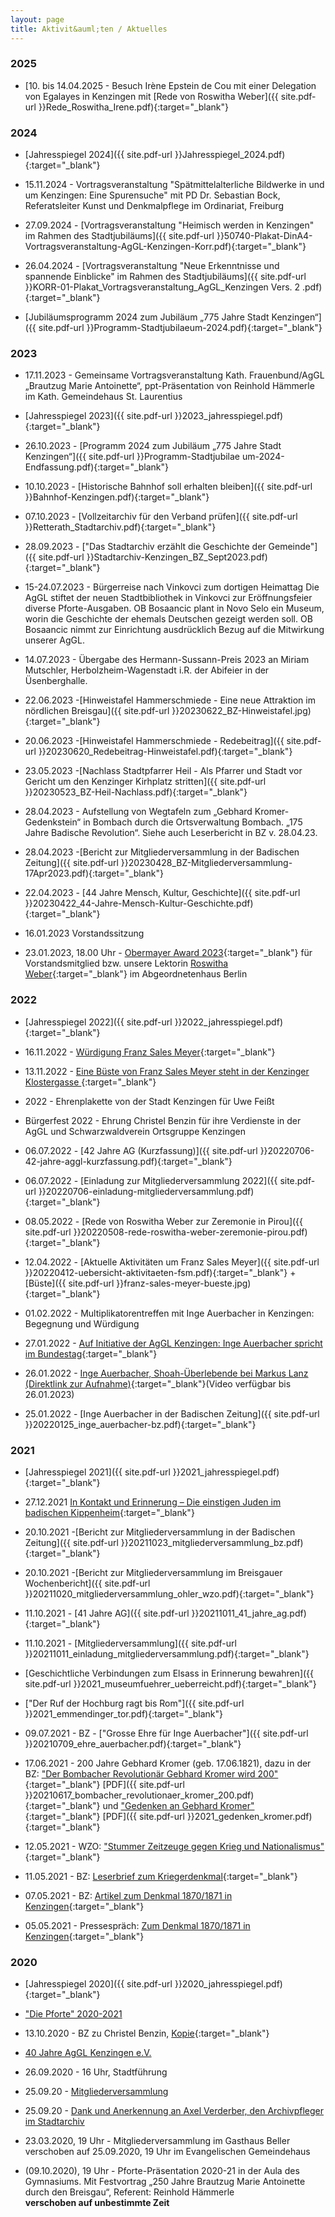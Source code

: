 ```yaml
---
layout: page
title: Aktivit&auml;ten / Aktuelles
---
```


### 2025

- [10. bis 14.04.2025 - Besuch Irène Epstein de Cou mit einer Delegation von Egalayes in Kenzingen mit [Rede von Roswitha Weber]({{ site.pdf-url }}Rede_Roswitha_Irene.pdf){:target="_blank"}

### 2024

- [Jahresspiegel 2024]({{ site.pdf-url }}Jahresspiegel_2024.pdf){:target="_blank"}

- 15.11.2024 - Vortragsveranstaltung "Spätmittelalterliche Bildwerke in und um Kenzingen: Eine Spurensuche" mit PD Dr. Sebastian Bock, Referatsleiter Kunst und Denkmalpflege im Ordinariat, Freiburg

- 27.09.2024 - [Vortragsveranstaltung "Heimisch werden in Kenzingen" im Rahmen des Stadtjubiläums]({{ site.pdf-url }}50740-Plakat-DinA4-Vortragsveranstaltung-AgGL-Kenzingen-Korr.pdf){:target="_blank"}

- 26.04.2024 - [Vortragsveranstaltung "Neue Erkenntnisse und spannende Einblicke" im Rahmen des Stadtjubiläums]({{ site.pdf-url }}KORR-01-Plakat_Vortragsveranstaltung_AgGL_Kenzingen Vers. 2 .pdf){:target="_blank"}

- [Jubiläumsprogramm 2024 zum Jubiläum „775 Jahre Stadt Kenzingen“]({{ site.pdf-url }}Programm-Stadtjubilaeum-2024.pdf){:target="_blank"}

### 2023

- 17.11.2023 - Gemeinsame Vortragsveranstaltung Kath. Frauenbund/AgGL „Brautzug Marie Antoinette“, ppt-Präsentation von Reinhold Hämmerle im Kath. Gemeindehaus St. Laurentius

- [Jahresspiegel 2023]({{ site.pdf-url }}2023_jahresspiegel.pdf){:target="_blank"}


- 26.10.2023 - [Programm 2024 zum Jubiläum „775 Jahre Stadt Kenzingen“]({{ site.pdf-url }}Programm-Stadtjubilae
um-2024-Endfassung.pdf){:target="_blank"}

- 10.10.2023 - [Historische Bahnhof soll erhalten bleiben]({{ site.pdf-url }}Bahnhof-Kenzingen.pdf){:target="_blank"}

- 07.10.2023 - [Vollzeitarchiv für den Verband prüfen]({{ site.pdf-url }}Retterath_Stadtarchiv.pdf){:target="_blank"}

- 28.09.2023 - ["Das Stadtarchiv erzählt die Geschichte der Gemeinde"]({{ site.pdf-url }}Stadtarchiv-Kenzingen_BZ_Sept2023.pdf){:target="_blank"}

- 15-24.07.2023 - Bürgerreise nach Vinkovci zum dortigen Heimattag Die AgGL stiftet der neuen Stadtbibliothek in Vinkovci zur Eröffnungsfeier diverse Pforte-Ausgaben. OB Bosaancic plant in Novo Selo ein Museum, worin die Geschichte der ehemals Deutschen gezeigt werden soll. OB Bosaancic nimmt zur Einrichtung ausdrücklich Bezug auf die Mitwirkung unserer AgGL.

- 14.07.2023 - Übergabe des Hermann-Sussann-Preis 2023 an Miriam Mutschler, Herbolzheim-Wagenstadt i.R. der Abifeier in der Üsenberghalle.

- 22.06.2023 -[Hinweistafel Hammerschmiede - Eine neue Attraktion im nördlichen Breisgau]({{ site.pdf-url }}20230622_BZ-Hinweistafel.jpg){:target="_blank"}

- 20.06.2023 -[Hinweistafel Hammerschmiede - Redebeitrag]({{ site.pdf-url }}20230620_Redebeitrag-Hinweistafel.pdf){:target="_blank"}

- 23.05.2023 -[Nachlass Stadtpfarrer Heil - Als Pfarrer und Stadt vor Gericht um den Kenzinger Kirhplatz stritten]({{ site.pdf-url }}20230523_BZ-Heil-Nachlass.pdf){:target="_blank"}

- 28.04.2023 - Aufstellung von Wegtafeln zum „Gebhard Kromer-Gedenkstein“ in Bombach durch die Ortsverwaltung Bombach.
„175 Jahre Badische Revolution“. Siehe auch Leserbericht in BZ v. 28.04.23.

- 28.04.2023 -[Bericht zur Mitgliederversammlung in der Badischen Zeitung]({{ site.pdf-url }}20230428_BZ-Mitgliederversammlung-17Apr2023.pdf){:target="_blank"}

- 22.04.2023 - [44 Jahre Mensch, Kultur, Geschichte]({{ site.pdf-url }}20230422_44-Jahre-Mensch-Kultur-Geschichte.pdf){:target="_blank"}

- 16.01.2023 Vorstandssitzung

- 23.01.2023, 18.00 Uhr - [Obermayer Award 2023](https://widenthecircle.org/de/obermayer-awards/winners-2023){:target="_blank"} für Vorstandsmitglied bzw. unsere Lektorin [Roswitha Weber](https://widenthecircle.org/de/profiles/roswitha-weber){:target="_blank"} im Abgeordnetenhaus Berlin

### 2022

- [Jahresspiegel 2022]({{ site.pdf-url }}2022_jahresspiegel.pdf){:target="_blank"}

- 16.11.2022 - [Würdigung Franz Sales Meyer](https://de.calameo.com/read/003743820a4ab2239f8a5){:target="_blank"}

- 13.11.2022 - [Eine Büste von Franz Sales Meyer steht in der Kenzinger Klostergasse ](https://www.badische-zeitung.de/eine-bueste-von-franz-sales-meyer-steht-in-der-kenzinger-klostergasse--224333483.html){:target="_blank"}

- 2022 - Ehrenplakette von der Stadt Kenzingen für Uwe Feißt

- Bürgerfest 2022 - Ehrung Christel Benzin für ihre Verdienste in der AgGL und Schwarzwaldverein Ortsgruppe Kenzingen

- 06.07.2022 - [42 Jahre AG (Kurzfassung)]({{ site.pdf-url }}20220706-42-jahre-aggl-kurzfassung.pdf){:target="_blank"}

- 06.07.2022 - [Einladung zur Mitgliederversammlung 2022]({{ site.pdf-url }}20220706-einladung-mitgliederversammlung.pdf){:target="_blank"}

- 08.05.2022 - [Rede von Roswitha Weber zur Zeremonie in Pirou]({{ site.pdf-url }}20220508-rede-roswitha-weber-zeremonie-pirou.pdf){:target="_blank"}

- 12.04.2022 - [Aktuelle Aktivitäten um Franz Sales Meyer]({{ site.pdf-url }}20220412-uebersicht-aktivitaeten-fsm.pdf){:target="_blank"} + [Büste]({{ site.pdf-url }}franz-sales-meyer-bueste.jpg){:target="_blank"}

- 01.02.2022 - Multiplikatorentreffen mit Inge Auerbacher in Kenzingen: Begegnung und W&uuml;rdigung

- 27.01.2022 - [Auf Initiative der AgGL Kenzingen: Inge Auerbacher spricht im Bundestag](https://www.bundestag.de/dokumente/textarchiv/2022/kw04-gedenkstunde-873604){:target="_blank"}

- 26.01.2022 - [Inge Auerbacher, Shoah-Überlebende bei Markus Lanz (Direktlink zur Aufnahme)](https://www.zdf.de/gesellschaft/markus-lanz/markus-lanz-vom-26-januar-2022-100.html){:target="_blank"}(Video verfügbar bis 26.01.2023)

- 25.01.2022 - [Inge Auerbacher in der Badischen Zeitung]({{ site.pdf-url }}20220125_inge_auerbacher-bz.pdf){:target="_blank"}

### 2021

- [Jahresspiegel 2021]({{ site.pdf-url }}2021_jahresspiegel.pdf){:target="_blank"}

- 27.12.2021 [In Kontakt und Erinnerung – Die einstigen Juden im badischen Kippenheim](https://www.swr.de/swr2/leben-und-gesellschaft/in-kontakt-und-erinnerung-die-einstigen-juden-im-badischen-kippenheim-swr2-leben-2021-12-30-100.html){:target="_blank"}

- 20.10.2021 -[Bericht zur Mitgliederversammlung in der Badischen Zeitung]({{ site.pdf-url }}20211023_mitgliederversammlung_bz.pdf){:target="_blank"}

- 20.10.2021 -[Bericht zur Mitgliederversammlung im Breisgauer Wochenbericht]({{ site.pdf-url }}20211020_mitgliederversammlung_ohler_wzo.pdf){:target="_blank"}

- 11.10.2021 - [41 Jahre AG]({{ site.pdf-url }}20211011_41_jahre_ag.pdf){:target="_blank"}

- 11.10.2021 - [Mitgliederversammlung]({{ site.pdf-url }}20211011_einladung_mitgliederversammlung.pdf){:target="_blank"}

- [Geschichtliche Verbindungen zum Elsass in Erinnerung bewahren]({{ site.pdf-url }}2021_museumfuehrer_ueberreicht.pdf){:target="_blank"}

- ["Der Ruf der Hochburg ragt bis Rom"]({{ site.pdf-url }}2021_emmendinger_tor.pdf){:target="_blank"}

- 09.07.2021 - BZ - ["Grosse Ehre für Inge Auerbacher"]({{ site.pdf-url }}20210709_ehre_auerbacher.pdf){:target="_blank"}

- 17.06.2021 - 200 Jahre Gebhard Kromer (geb. 17.06.1821), dazu in der BZ: ["Der Bombacher Revolutionär Gebhard Kromer wird 200"](https://www.badische-zeitung.de/der-bombacher-revolutionaer-gebhard-kromer-wird-200--202663580.html){:target="_blank"}
[PDF]({{ site.pdf-url }}20210617_bombacher_revolutionaer_kromer_200.pdf){:target="_blank"} und ["Gedenken an Gebhard Kromer"](https://www.badische-zeitung.de/gedenken-an-gebhard-kromer--202880765.html){:target="_blank"}
[PDF]({{ site.pdf-url }}2021_gedenken_kromer.pdf){:target="_blank"}

- 12.05.2021 - WZO: ["Stummer Zeitzeuge gegen Krieg und Nationalismus"](https://www.wzo.de/home/beitrag-detail?tx_news_pi1%5Baction%5D=detail&tx_news_pi1%5Bcontroller%5D=News&tx_news_pi1%5Bnews%5D=908&cHash=777a174d184ba5b64d26ea5a134a73fe){:target="_blank"}

- 11.05.2021 - BZ: [Leserbrief zum Kriegerdenkmal](https://drive.google.com/file/d/1syxgsmOIfX7S-W2kieeIUpsjG-5EvqvZ/view?usp=sharing){:target="_blank"}

- 07.05.2021 - BZ: [Artikel zum Denkmal 1870/1871 in Kenzingen](https://drive.google.com/file/d/1hchOi0Ykigisngo-tsBw9JmrWRUCItrd/view?usp=sharing){:target="_blank"}

- 05.05.2021 - Pressespräch: [Zum Denkmal 1870/1871 in Kenzingen](https://drive.google.com/file/d/1KK-KhObUGmILFSCyV9D9oxBNwvO03OGf/view?usp=sharing){:target="_blank"}


### 2020

- [Jahresspiegel 2020]({{ site.pdf-url }}2020_jahresspiegel.pdf){:target="_blank"}

- ["Die Pforte" 2020-2021](pforte202021.html)

- 13.10.2020 - BZ zu Christel Benzin, [Kopie](https://drive.google.com/file/d/1hzy_DgFKwBIFQf7qEtDzAAjRw287IiLu/view?usp=sharing){:target="_blank"}

- [40 Jahre AgGL Kenzingen e.V.](40jahre.html)

-   26.09.2020 - 16 Uhr, Stadtführung

-   25.09.20 - [Mitgliederversammlung](versammlung2020.html)

-   25.09.20 - [Dank und Anerkennung an Axel Verderber, den Archivpfleger im Stadtarchiv](verderber_wuerdigung.html)

-   23.03.2020, 19 Uhr - Mitgliederversammlung im Gasthaus Beller verschoben auf 25.09.2020, 19 Uhr im Evangelischen Gemeindehaus

-   (09.10.2020), 19 Uhr - Pforte-Präsentation 2020-21 in der Aula des Gymnasiums.
    Mit Festvortrag „250 Jahre Brautzug Marie Antoinette durch den Breisgau“,
    Referent: Reinhold Hämmerle  
    **verschoben auf unbestimmte Zeit**
